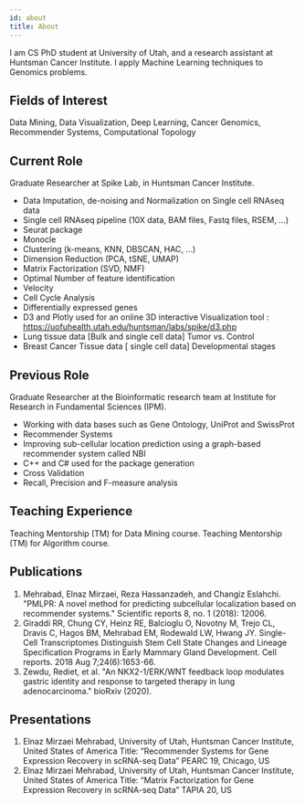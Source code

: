 ```yaml
---
id: about
title: About
---
```


I am CS PhD student at University of Utah, and a research assistant at Huntsman Cancer Institute. I apply Machine Learning techniques to Genomics problems. 

## Fields of Interest
Data Mining, Data Visualization, Deep Learning, Cancer Genomics, Recommender Systems, Computational
Topology

## Current Role
Graduate Researcher at Spike Lab, in Huntsman Cancer Institute.
  - Data Imputation, de-noising and Normalization on Single cell RNAseq data
  - Single cell RNAseq pipeline (10X data, BAM files, Fastq files, RSEM, …)
  - Seurat package
  - Monocle
  - Clustering (k-means, KNN, DBSCAN, HAC, …)
  - Dimension Reduction (PCA, tSNE, UMAP)
  - Matrix Factorization (SVD, NMF)
  - Optimal Number of feature identification
  - Velocity
  - Cell Cycle Analysis
  - Differentially expressed genes
  - D3 and Plotly used for an online 3D interactive Visualization tool : https://uofuhealth.utah.edu/huntsman/labs/spike/d3.php
  - Lung tissue data [Bulk and single cell data] Tumor vs. Control
  - Breast Cancer Tissue data [ single cell data] Developmental stages

## Previous Role
Graduate Researcher at the Bioinformatic research team at Institute for Research in Fundamental Sciences (IPM).
  - Working with data bases such as Gene Ontology, UniProt and SwissProt
  - Recommender Systems
  - Improving sub-cellular location prediction using a graph-based recommender system called NBI
  - C++ and C# used for the package generation
  - Cross Validation
  - Recall, Precision and F-measure analysis

## Teaching Experience
Teaching Mentorship (TM) for Data Mining course. 
Teaching Mentorship (TM) for Algorithm course. 

## Publications
1. Mehrabad, Elnaz Mirzaei, Reza Hassanzadeh, and Changiz Eslahchi. "PMLPR: A novel method for
predicting subcellular localization based on recommender systems." Scientific reports 8, no. 1 (2018): 12006.
2. Giraddi RR, Chung CY, Heinz RE, Balcioglu O, Novotny M, Trejo CL, Dravis C, Hagos BM, Mehrabad
EM, Rodewald LW, Hwang JY. Single-Cell Transcriptomes Distinguish Stem Cell State Changes and
Lineage Specification Programs in Early Mammary Gland Development. Cell reports. 2018 Aug
7;24(6):1653-66.
3. Zewdu, Rediet, et al. "An NKX2-1/ERK/WNT feedback loop modulates gastric identity and response to
targeted therapy in lung adenocarcinoma." bioRxiv (2020).
## Presentations
1. Elnaz Mirzaei Mehrabad, University of Utah, Huntsman Cancer Institute, United States of America
Title: “Recommender Systems for Gene Expression Recovery in scRNA-seq Data” PEARC 19, Chicago, US
2. Elnaz Mirzaei Mehrabad, University of Utah, Huntsman Cancer Institute, United States of America
Title: “Matrix Factorization for Gene Expression Recovery in scRNA-seq Data” TAPIA 20, US
